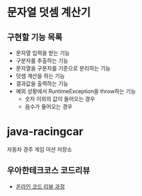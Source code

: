 # 문자열 덧셈 계산기

## 구현할 기능 목록
- 문자열 입력을 받는 기능
- 구분자를 추출하는 기능
- 문자열을 구분자를 기준으로 분리하는 기능
- 덧셈 계산을 하는 기능
- 결과값을 출력하는 기능
- 예외 상황에서 RuntimeException을 throw하는 기능
    - 숫자 이외의 값이 들어오는 경우
    - 음수가 들어오는 경우

# java-racingcar
자동차 경주 게임 미션 저장소

## 우아한테크코스 코드리뷰
* [온라인 코드 리뷰 과정](https://github.com/woowacourse/woowacourse-docs/blob/master/maincourse/README.md)